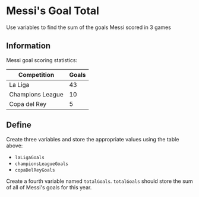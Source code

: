 # Messi's Goal Total

Use variables to find the sum of the goals Messi scored in 3 games

## Information

Messi goal scoring statistics:

Competition | Goals
-----|------
La Liga | 43
Champions League | 10
Copa del Rey | 5

## Define

Create three variables and store the appropriate values using the table above:

  - `laLigaGoals`  
  - `championsLeagueGoals`
  - `copaDelReyGoals`

Create a fourth variable named `totalGoals`. `totalGoals` should store the sum of all
of Messi's goals for this year.
